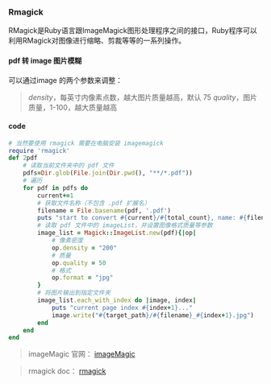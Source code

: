 ### Rmagick
RMagick是Ruby语言跟ImageMagick图形处理程序之间的接口，Ruby程序可以利用RMagick对图像进行缩略、剪裁等等的一系列操作。

#### pdf 转 image 图片模糊

可以通过image 的两个参数来调整：
 > *density*，每英寸内像素点数，越大图片质量越高，默认 75
 > *quality*，图片质量，1-100，越大质量越高

 #### code

``` Ruby
# 当然要使用 rmagick 需要在电脑安装 imagemagick
require 'rmagick'
def 2pdf 
    # 读取当前文件夹中的 pdf 文件
    pdfs=Dir.glob(File.join(Dir.pwd(), "**/*.pdf"))
    # 遍历
    for pdf in pdfs do
        current+=1
        # 获取文件名称（不包含 .pdf 扩展名）
        filename = File.basename(pdf, '.pdf')
        puts "start to convert #{current}/#{total_count}, name: #{filename}"
        # 读取 pdf 文件中的 imageList，并设置图像格式质量等参数
        image_list = Magick::ImageList.new(pdf){|op|
            # 像素密度
            op.density = "200"
            # 质量
            op.quality = 50
            # 格式
            op.format = "jpg"
        }
        # 将图片输出到指定文件夹
        image_list.each_with_index do |image, index|
            puts "current page index #{index+1}..."
            image.write("#{target_path}/#{filename}_#{index+1}.jpg")
        end
    end
end
```

 > imageMagic 官网： [imageMagic](https://imagemagick.org)

 > rmagick doc： [rmagick](https://rmagick.github.io/index.html)

